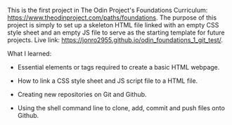 This is the first project in The Odin Project's Foundations Curriculum: https://www.theodinproject.com/paths/foundations. The purpose of this project is simply to set up a skeleton HTML file linked with an empty CSS style sheet and an empty JS file to serve as the starting template for future projects. Live link: https://jonro2955.github.io/odin_foundations_1_git_test/. 

What I learned:

- Essential elements or tags required to create a basic HTML webpage.

- How to link a CSS style sheet and JS script file to a HTML file.

- Creating new repositories on Git and Github.

- Using the shell command line to clone, add, commit and push files onto Github. 
